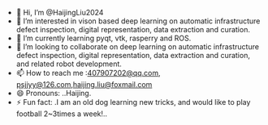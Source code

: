 - 👋 Hi, I’m @HaijingLiu2024
- 👀 I’m interested in vison based deep learning on automatic infrastructure defect inspection, digital representation, data extraction and curation.
- 🌱 I’m currently learning pyqt, vtk, rasperry and ROS.
- 💞️ I’m looking to collaborate on deep learning on automatic infrastructure defect inspection, digital representation, data extraction and curation, and related robot development.
- 📫 How to reach me :407907202@qq.com, psjjyy@126.com,haijing.liu@foxmail.com
- 😄 Pronouns: ..Haijing.
- ⚡ Fun fact: .I am an old dog learning new tricks, and would like to play football 2~3times a week!..

<!---
HaijingLiu2024/HaijingLiu2024 is a ✨ special ✨ repository because its `README.md` (this file) appears on your GitHub profile.
You can click the Preview link to take a look at your changes.
--->
